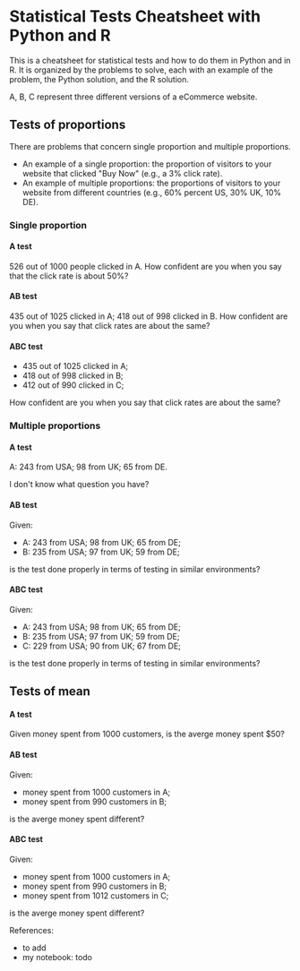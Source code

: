 # Statistical Tests Cheatsheet with Python and R

This is a cheatsheet for statistical tests and how to do them in Python and in R. 
It is organized by the problems to solve, each with an example of the problem, the Python solution, and the R solution.

A, B, C represent three different versions of a eCommerce website.

## Tests of proportions
There are problems that concern single proportion and multiple proportions.
- An example of a single proportion: the proportion of visitors to your website that clicked "Buy Now" (e.g., a 3% click rate).
- An example of multiple proportions: the proportions of visitors to your website from different countries (e.g., 60% percent US, 30% UK, 10% DE).

### Single proportion
#### A test 
526 out of 1000 people clicked in A. How confident are you when you say that the click rate is about 50%? 

#### AB test
435 out of 1025 clicked in A; 418 out of 998 clicked in B. How confident are you when you say that click rates are about the same?

#### ABC test
- 435 out of 1025 clicked in A; 
- 418 out of 998 clicked in B;  
- 412 out of 990 clicked in C;

How confident are you when you say that click rates are about the same?

### Multiple proportions

#### A test
A: 243 from USA; 98 from UK; 65 from DE.

I don't know what question you have?

#### AB test
Given:
- A: 243 from USA; 98 from UK; 65 from DE;
- B: 235 from USA; 97 from UK; 59 from DE;

is the test done properly in terms of testing in similar environments?

#### ABC test
Given:
- A: 243 from USA; 98 from UK; 65 from DE;
- B: 235 from USA; 97 from UK; 59 from DE;
- C: 229 from USA; 90 from UK; 67 from DE;

is the test done properly in terms of testing in similar environments?


## Tests of mean

#### A test
Given money spent from 1000 customers, is the averge money spent $50?

#### AB test
Given:
- money spent from 1000 customers in A;
- money spent from 990 customers in B;

is the averge money spent different?

#### ABC test
Given:
- money spent from 1000 customers in A;
- money spent from 990 customers in B;
- money spent from 1012 customers in C;

is the averge money spent different?



References:
- to add
- my notebook: todo 
